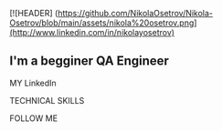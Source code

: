 [![HEADER] (https://github.com/NikolaOsetrov/Nikola-Osetrov/blob/main/assets/nikola%20osetrov.png](http://www.linkedin.com/in/nikolayosetrov)

## I'm a begginer QA Engineer

MY LinkedIn

TECHNICAL SKILLS

FOLLOW ME